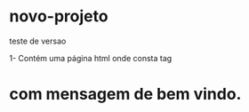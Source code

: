 # novo-projeto
teste de versao

1- Contém uma página html onde consta tag <h1> com mensagem de bem vindo.

